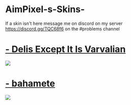 # AimPixel-s-Skins-
If a skin isn't here message me on discord on my server https://discord.gg/TQC68f6 on the #problems channel
# [- Delis Except It Is Varvalian](https://mizaruyea.s-ul.eu/5lSwk7ay)
![](https://i.imgur.com/Qjui0jh.jpg)
# [ - bahamete](https://mizaruyea.s-ul.eu/MMibaXLM)
![](![](https://i.imgur.com/Qjui0jh.jpg))
